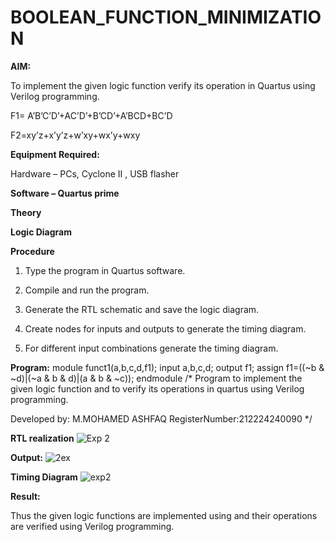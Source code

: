 # BOOLEAN_FUNCTION_MINIMIZATION

**AIM:**

To implement the given logic function verify its operation in Quartus using Verilog programming.

F1= A’B’C’D’+AC’D’+B’CD’+A’BCD+BC’D 

F2=xy’z+x’y’z+w’xy+wx’y+wxy

**Equipment Required:**

Hardware – PCs, Cyclone II , USB flasher

**Software – Quartus prime**

**Theory**

**Logic Diagram**

**Procedure**

1.	Type the program in Quartus software.

2.	Compile and run the program.

3.	Generate the RTL schematic and save the logic diagram.

4.	Create nodes for inputs and outputs to generate the timing diagram.

5.	For different input combinations generate the timing diagram.


**Program:**
module funct1(a,b,c,d,f1);
input a,b,c,d;
output f1;
assign f1=((~b & ~d)|(~a & b & d)|(a & b & ~c));
endmodule
/* Program to implement the given logic function and to verify its operations in quartus using Verilog programming. 

Developed by: M.MOHAMED ASHFAQ
RegisterNumber:212224240090 */


**RTL realization**
![Exp 2](https://github.com/user-attachments/assets/c41bb677-4a23-4988-a7a4-70f79a0986e6)

**Output:**
![2ex](https://github.com/user-attachments/assets/a4ae0071-238e-4a2b-b303-fed63343f7f9)




**Timing Diagram**
![exp2](https://github.com/user-attachments/assets/9f1ec447-45e0-48cb-bacb-176b9d6f5e8d)


**Result:**

Thus the given logic functions are implemented using and their operations are verified using Verilog programming.


